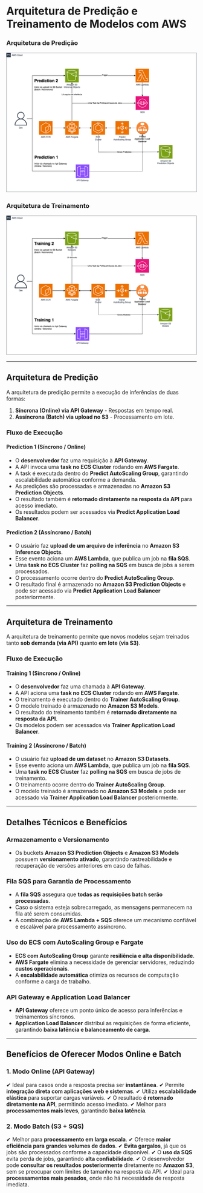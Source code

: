 # Arquitetura de Predição e Treinamento de Modelos com AWS

### Arquitetura de Predição
![Arquitetura de Predição](img/AWSArchitecture-Predict.drawio.png)

### Arquitetura de Treinamento
![Arquitetura de Treinamento](img/AWSArchitecture-Trainer.drawio.png)

---

## **Arquitetura de Predição**
A arquitetura de predição permite a execução de inferências de duas formas:
1. **Síncrona (Online) via API Gateway** - Respostas em tempo real.
2. **Assíncrona (Batch) via upload no S3** - Processamento em lote.

### **Fluxo de Execução**
#### **Prediction 1 (Síncrono / Online)**
- O **desenvolvedor** faz uma requisição à **API Gateway**.
- A API invoca uma **task no ECS Cluster** rodando em **AWS Fargate**.
- A task é executada dentro do **Predict AutoScaling Group**, garantindo escalabilidade automática conforme a demanda.
- As predições são processadas e armazenadas no **Amazon S3 Prediction Objects**.
- O resultado também é **retornado diretamente na resposta da API** para acesso imediato.
- Os resultados podem ser acessados via **Predict Application Load Balancer**.

#### **Prediction 2 (Assíncrono / Batch)**
- O usuário faz **upload de um arquivo de inferência** no **Amazon S3 Inference Objects**.
- Esse evento aciona um **AWS Lambda**, que publica um job na **fila SQS**.
- Uma **task no ECS Cluster** faz **polling na SQS** em busca de jobs a serem processados.
- O processamento ocorre dentro do **Predict AutoScaling Group**.
- O resultado final é armazenado no **Amazon S3 Prediction Objects** e pode ser acessado via **Predict Application Load Balancer** posteriormente.

---

## **Arquitetura de Treinamento**
A arquitetura de treinamento permite que novos modelos sejam treinados tanto **sob demanda (via API)** quanto **em lote (via S3)**.

### **Fluxo de Execução**
#### **Training 1 (Síncrono / Online)**
- O **desenvolvedor** faz uma chamada à **API Gateway**.
- A API aciona uma **task no ECS Cluster** rodando em **AWS Fargate**.
- O treinamento é executado dentro do **Trainer AutoScaling Group**.
- O modelo treinado é armazenado no **Amazon S3 Models**.
- O resultado do treinamento também é **retornado diretamente na resposta da API**.
- Os modelos podem ser acessados via **Trainer Application Load Balancer**.

#### **Training 2 (Assíncrono / Batch)**
- O usuário faz **upload de um dataset** no **Amazon S3 Datasets**.
- Esse evento aciona um **AWS Lambda**, que publica um job na **fila SQS**.
- Uma **task no ECS Cluster** faz **polling na SQS** em busca de jobs de treinamento.
- O treinamento ocorre dentro do **Trainer AutoScaling Group**.
- O modelo treinado é armazenado no **Amazon S3 Models** e pode ser acessado via **Trainer Application Load Balancer** posteriormente.

---

## **Detalhes Técnicos e Benefícios**

### **Armazenamento e Versionamento**
- Os buckets **Amazon S3 Prediction Objects** e **Amazon S3 Models** possuem **versionamento ativado**, garantindo rastreabilidade e recuperação de versões anteriores em caso de falhas.

### **Fila SQS para Garantia de Processamento**
- A **fila SQS** assegura que **todas as requisições batch serão processadas**.
- Caso o sistema esteja sobrecarregado, as mensagens permanecem na fila até serem consumidas.
- A combinação de **AWS Lambda + SQS** oferece um mecanismo confiável e escalável para processamento assíncrono.

### **Uso do ECS com AutoScaling Group e Fargate**
- **ECS com AutoScaling Group** garante **resiliência e alta disponibilidade**.
- **AWS Fargate** elimina a necessidade de gerenciar servidores, reduzindo **custos operacionais**.
- A **escalabilidade automática** otimiza os recursos de computação conforme a carga de trabalho.

### **API Gateway e Application Load Balancer**
- **API Gateway** oferece um ponto único de acesso para inferências e treinamentos síncronos.
- **Application Load Balancer** distribui as requisições de forma eficiente, garantindo **baixa latência e balanceamento de carga**.

---

## **Benefícios de Oferecer Modos Online e Batch**
### **1. Modo Online (API Gateway)**
✔ Ideal para casos onde a resposta precisa ser **instantânea**.
✔ Permite **integração direta com aplicações web e sistemas**.
✔ Utiliza **escalabilidade elástica** para suportar cargas variáveis.
✔ O resultado **é retornado diretamente na API**, permitindo acesso imediato.
✔ Melhor para **processamentos mais leves**, garantindo **baixa latência**.

### **2. Modo Batch (S3 + SQS)**
✔ Melhor para **processamento em larga escala**.
✔ Oferece **maior eficiência para grandes volumes de dados**.
✔ **Evita gargalos**, já que os jobs são processados conforme a capacidade disponível.
✔ O **uso da SQS** evita perda de jobs, garantindo **alta confiabilidade**.
✔ O desenvolvedor pode **consultar os resultados posteriormente** diretamente no **Amazon S3**, sem se preocupar com limites de tamanho na resposta da API.
✔ Ideal para **processamentos mais pesados**, onde não há necessidade de resposta imediata.


